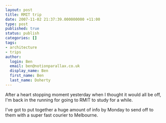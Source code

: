 ```yaml
---
layout: post
title: RMIT trip
date: 2007-11-02 21:37:39.000000000 +11:00
type: post
published: true
status: publish
categories: []
tags:
- architecture
- trips
author:
  login: Ben
  email: ben@notionparallax.co.uk
  display_name: Ben
  first_name: Ben
  last_name: Doherty
---
```

<p>After a heart stopping moment yesterday when I thought it would all be off, I'm back in the running for going to RMIT to study for a while.</p>
<p>I've got to put together a huge amount of info by Monday to send off to them with a super fast courier to Melbourne.</p>
